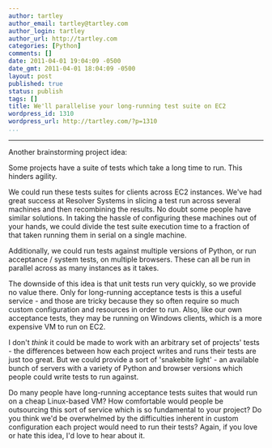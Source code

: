 ```yaml
---
author: tartley
author_email: tartley@tartley.com
author_login: tartley
author_url: http://tartley.com
categories: [Python]
comments: []
date: 2011-04-01 19:04:09 -0500
date_gmt: 2011-04-01 18:04:09 -0500
layout: post
published: true
status: publish
tags: []
title: We'll parallelise your long-running test suite on EC2
wordpress_id: 1310
wordpress_url: http://tartley.com/?p=1310
...
```

---

Another brainstorming project idea:

Some projects have a suite of tests which take a long time to run. This
hinders agility.

We could run these tests suites for clients across EC2 instances. We've
had great success at Resolver Systems in slicing a test run across
several machines and then recombining the results. No doubt some people
have similar solutions. In taking the hassle of configuring these
machines out of your hands, we could divide the test suite execution
time to a fraction of that taken running them in serial on a single
machine.

Additionally, we could run tests against multiple versions of Python, or
run acceptance / system tests, on multiple browsers. These can all be
run in parallel across as many instances as it takes.

The downside of this idea is that unit tests run very quickly, so we
provide no value there. Only for long-running acceptance tests is this a
useful service - and those are tricky because they so often require so
much custom configuration and resources in order to run. Also, like our
own acceptance tests, they may be running on Windows clients, which is a
more expensive VM to run on EC2.

I don't *think* it could be made to work with an arbitrary set of
projects' tests - the differences between how each project writes and
runs their tests are just too great. But we could provide a sort of
'snakebite light' - an available bunch of servers with a variety of
Python and browser versions which people could write tests to run
against.

Do many people have long-running acceptance tests suites that would run
on a cheap Linux-based VM? How comfortable would people be outsourcing
this sort of service which is so fundamental to your project? Do you
think we'd be overwhelmed by the difficulties inherent in custom
configuration each project would need to run their tests? Again, if you
love or hate this idea, I'd love to hear about it.

